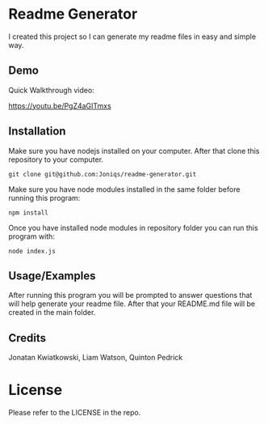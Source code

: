 
# Readme Generator

I created this project so I can generate my readme files in easy and simple way.



## Demo

Quick Walkthrough video:

https://youtu.be/PgZ4aGITmxs


## Installation

Make sure you have nodejs installed on your computer. After that clone this repository to your computer.

    git clone git@github.com:Joniqs/readme-generator.git

Make sure you have node modules installed in the same folder before running this program:

    npm install

Once you have installed node modules in repository folder you can run this program with:

    node index.js


    
## Usage/Examples

After running this program you will be prompted to answer questions that will help generate your readme file. After that your README.md file will be created in the main folder.

## Credits

Jonatan Kwiatkowski, Liam Watson, Quinton Pedrick
# License

Please refer to the LICENSE in the repo.


